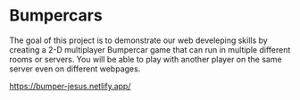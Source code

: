 # Bumpercars

The goal of this project is to demonstrate our web develeping skills by creating a 2-D multiplayer Bumpercar game that can run in multiple different rooms or servers. You will be able to play with another player on the same server even on different webpages. 

https://bumper-jesus.netlify.app/
